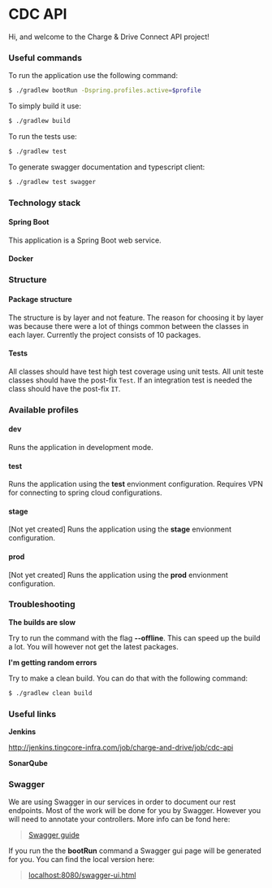 # CDC API
Hi, and welcome to the Charge & Drive Connect API project!

### Useful commands
To run the application use the following command:
```bash
$ ./gradlew bootRun -Dspring.profiles.active=$profile
``` 

To simply build it use:
```bash
$ ./gradlew build
``` 

To run the tests use:
```bash
$ ./gradlew test
``` 

To generate swagger documentation and typescript client:
```bash
$ ./gradlew test swagger
``` 

### Technology stack

#### Spring Boot
This application is a Spring Boot web service.

#### Docker

### Structure 

#### Package structure
The structure is by layer and not feature. The reason for choosing it by layer was because there were a lot of things common between the classes in each layer. Currently the project consists of 10 packages.

#### Tests
All classes should have test high test coverage using unit tests. All unit teste classes should have the post-fix `Test`. If an integration test is needed the class should have the post-fix `IT`.

### Available profiles

#### dev
Runs the application in development mode. 

#### test 
Runs the application using the **test** envionment configuration. Requires VPN for connecting to spring cloud configurations.

#### stage
[Not yet created] Runs the application using the **stage** envionment configuration.

#### prod
[Not yet created] Runs the application using the **prod** envionment configuration.

### Troubleshooting
**The builds are slow**

Try to run the command with the flag **--offline**. This can speed up the build a lot. You will however not get the latest packages.

**I'm getting random errors**

Try to make a clean build. You can do that with the following command:
```bash
$ ./gradlew clean build
``` 

### Useful links

**Jenkins**

http://jenkins.tingcore-infra.com/job/charge-and-drive/job/cdc-api

**SonarQube**



### Swagger
We are using Swagger in our services in order to document our rest endpoints. Most of the work will be done for you by Swagger. However you will need to annotate your controllers. More info can be fond here:

> [Swagger guide](http://www.baeldung.com/swagger-2-documentation-for-spring-rest-api)

If you run the the **bootRun** command a Swagger gui page will be generated for you. You can find the local version here:

> [localhost:8080/swagger-ui.html](http://localhost:8080/swagger-ui.html)
